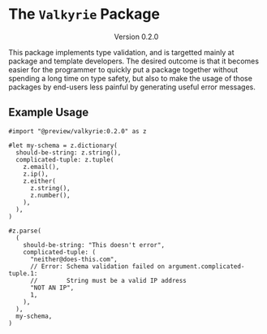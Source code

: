 # The `Valkyrie` Package
<div align="center">Version 0.2.0</div>

This package implements type validation, and is targetted mainly at package and template developers. The desired outcome is that it becomes easier for the programmer to quickly put a package together without spending a long time on type safety, but also to make the usage of those packages by end-users less painful by generating useful error messages.

## Example Usage
```typ
#import "@preview/valkyrie:0.2.0" as z

#let my-schema = z.dictionary(
  should-be-string: z.string(),
  complicated-tuple: z.tuple(
    z.email(),
    z.ip(),
    z.either(
      z.string(),
      z.number(),
    ),
  ),
)

#z.parse(
  (
    should-be-string: "This doesn't error",
    complicated-tuple: (
      "neither@does-this.com",
      // Error: Schema validation failed on argument.complicated-tuple.1: 
      //        String must be a valid IP address
      "NOT AN IP",
      1,
    ),
  ),
  my-schema,
)
```
